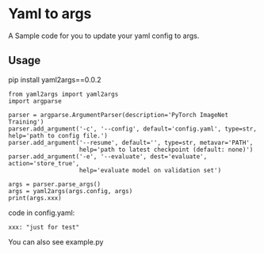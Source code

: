 # Yaml to args
A Sample code for you to update your yaml config to args.
## Usage
pip install yaml2args==0.0.2
```
from yaml2args import yaml2args
import argparse

parser = argparse.ArgumentParser(description='PyTorch ImageNet Training')
parser.add_argument('-c', '--config', default='config.yaml', type=str, help='path to config file.')
parser.add_argument('--resume', default='', type=str, metavar='PATH',
                    help='path to latest checkpoint (default: none)')
parser.add_argument('-e', '--evaluate', dest='evaluate', action='store_true',
                    help='evaluate model on validation set')

args = parser.parse_args()
args = yaml2args(args.config, args)
print(args.xxx)
```
code in config.yaml:
```
xxx: "just for test"
```
You can also see example.py

